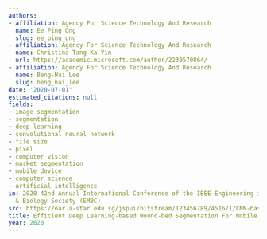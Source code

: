 ```yaml
---
authors:
- affiliation: Agency For Science Technology And Research
  name: Ee Ping Ong
  slug: ee_ping_ong
- affiliation: Agency For Science Technology And Research
  name: Christina Tang Ka Yin
  url: https://academic.microsoft.com/author/2230570864/
- affiliation: Agency For Science Technology And Research
  name: Beng-Hai Lee
  slug: beng_hai_lee
date: '2020-07-01'
estimated_citations: null
fields:
- image segmentation
- segmentation
- deep learning
- convolutional neural network
- file size
- pixel
- computer vision
- market segmentation
- mobile device
- computer science
- artificial intelligence
in: 2020 42nd Annual International Conference of the IEEE Engineering in Medicine
  & Biology Society (EMBC)
src: https://oar.a-star.edu.sg/jspui/bitstream/123456789/4516/1/CNN-based%20woundbed%20segmentation%20%28OEP%29%20-%20v4b%20%5bEMBC%20format%5d--FINAL%28cl%29.pdf
title: Efficient Deep Learning-based Wound-bed Segmentation For Mobile Applications
year: 2020
---
```

